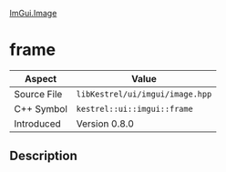 [ImGui.Image](index)
# frame
| Aspect | Value |
| --- | --- |
| Source File | `libKestrel/ui/imgui/image.hpp` |
| C++ Symbol | `kestrel::ui::imgui::frame` |
| Introduced | Version 0.8.0 |
## Description

